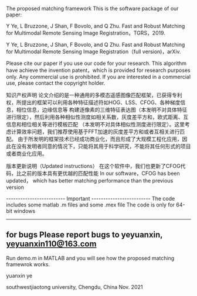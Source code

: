 The proposed matching framework
This is the software package of our paper:

Y Ye, L Bruzzone, J Shan, F Bovolo, and Q Zhu. Fast and Robust Matching for Multimodal Remote Sensing Image Registration，TGRS，2019.

Y Ye, L Bruzzone, J Shan, F Bovolo, and Q Zhu. Fast and Robust Matching for Multimodal Remote Sensing Image Registration（full version)，arXiv.

Please cite our paper if you use our code for your research. 
This  algorithm have achieve the invention patent，which  is provided for research purposes only. Any commercial
use is prohibited. If you are interested in a commercial use, please 
contact the copyright holder. 

知识产权声明
  论文介绍的是一种通用的多模态遥感图像匹配框架，已获得专利权，所提出的框架可以利用各种特征描述符如HOG、LSS、CFOG、各种梯度信息，相位信息，边缘信息等
构建逐像素的三维特征表达图（本发明不对具体特征进行限定），然后利用各种相似性测度如相关系数，灰度差平方和，欧式距离、互信息和相位相关等进行模板匹配
（本发明不对具体相似性测度进行限定）。这里考虑计算效率问题，我们推荐使用基于FFT加速的灰度差平方和或者互相关进行匹配。
由于所发明的框架技术已经成功商业化，而且形成了大规模工程化应用，因此在没有发明者同意的情况下，只能将其用于科学研究，不能将其任何形式的项目或者商业化应用。

版本更新说明（Updated instructions）
  在这个软件中，我们也更新了CFOG代码，比之前的版本具有更优越的匹配性能
  In our software，CFOG has been updated， which has better matching performance than the previous version


 
------------------------- Important -------------------------
The code includes some matlab .m files and some .mex file  The code is only for 64-bit windows 

-------------------------------------------------------------

for bugs
Please report bugs to yeyuanxin, yeyuanxin110@163.com
------------------------------


Run demo.m in MATLAB and you will see how the proposed matching framewrok works.


yuanxin ye

southwestjiaotong university, Chengdu, China
Nov. 2021
